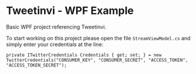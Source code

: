 ﻿# Tweetinvi - WPF Example

Basic WPF project referencing Tweetinvi.

To start working on this project please open the file `StreamViewModel.cs` and simply enter your credentials at the line:

`private ITwitterCredentials Credentials { get; set; } = new TwitterCredentials("CONSUMER_KEY", "CONSUMER_SECRET", "ACCESS_TOKEN", "ACCESS_TOKEN_SECRET");`